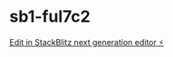 # sb1-ful7c2

[Edit in StackBlitz next generation editor ⚡️](https://stackblitz.com/~/github.com/LKFStudios/sb1-ful7c2)